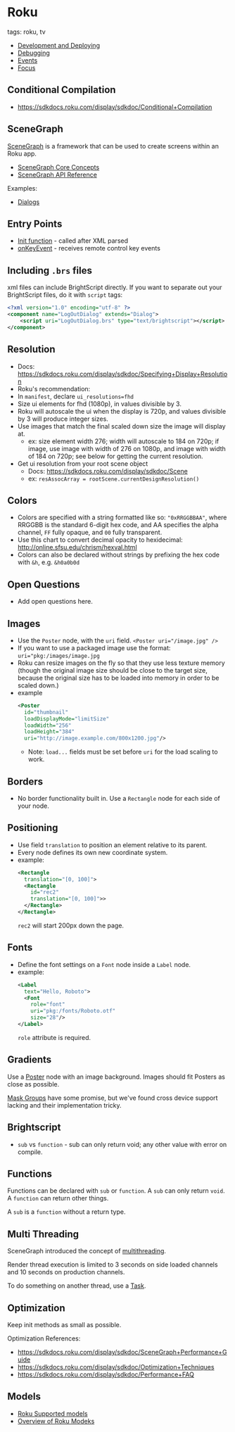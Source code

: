 # Roku

tags: roku, tv

* [Development and Deploying](/tv/roku/development)
* [Debugging](/tv/roku/debugging)
* [Events](/tv/roku/events)
* [Focus](/tv/roku/focus)

## Conditional Compilation

* https://sdkdocs.roku.com/display/sdkdoc/Conditional+Compilation



## SceneGraph

[SceneGraph](https://sdkdocs.roku.com/display/sdkdoc/SceneGraph+Core+Concepts) is a framework that can be used to create
screens within an Roku app.

* [SceneGraph Core Concepts](https://sdkdocs.roku.com/display/sdkdoc/SceneGraph+Core+Concepts)
* [SceneGraph API Reference](https://sdkdocs.roku.com/display/sdkdoc/SceneGraph+API+Reference)

Examples:

* [Dialogs](https://sdkdocs.roku.com/display/sdkdoc/Dialogs+Markup)



## Entry Points

* [Init function](https://sdkdocs.roku.com/pages/viewpage.action?pageId=1608546) - called after XML parsed
* [onKeyEvent](https://sdkdocs.roku.com/pages/viewpage.action?pageId=1608547) - receives remote control key events

## Including `.brs` files

xml files can include BrightScript directly. If you want to separate out your BrightScript files, do it with `script`
tags:

```xml
<?xml version="1.0" encoding="utf-8" ?>
<component name="LogOutDialog" extends="Dialog">
	<script uri="LogOutDialog.brs" type="text/brightscript"></script>
</component>

```


## Resolution
* Docs: https://sdkdocs.roku.com/display/sdkdoc/Specifying+Display+Resolution
* Roku's recommendation:
* In `manifest`, declare `ui_resolutions=fhd`
* Size ui elements for fhd (1080p), in values divisible by 3.
* Roku will autoscale the ui when the display is 720p, and values divisible by 3 will produce integer sizes.
* Use images that match the final scaled down size the image will display at.
  * ex: size element width 276; width will autoscale to 184 on 720p; if image, use image with width of 276 on 1080p, and image with width of 184 on 720p; see below for getting the current resolution.
* Get ui resolution from your root scene object
  * Docs: https://sdkdocs.roku.com/display/sdkdoc/Scene
  * ex: `resAssocArray = rootScene.currentDesignResolution()`

## Colors
* Colors are specified with a string formatted like so: `"0xRRGGBBAA"`, where RRGGBB is the standard 6-digit hex code, and AA specifies the alpha channel, `FF` fully opaque, and `00` fully transparent.
* Use this chart to convert decimal opacity to hexidecimal: http://online.sfsu.edu/chrism/hexval.html
* Colors can also be declared without strings by prefixing the hex code with `&h`, e.g. `&h0a0b0d`

## Open Questions
* Add open questions here.

## Images
* Use the `Poster` node, with the `uri` field. `<Poster uri="/image.jpg" />`
* If you want to use a packaged image use the format: `uri="pkg:/images/image.jpg`
* Roku can resize images on the fly so that they use less texture memory (though the original image size should be close to the target size, because the original size has to be loaded into memory in order to be scaled down.)
* example
  ```xml
  <Poster
    id="thumbnail"
    loadDisplayMode="limitSize"
    loadWidth="256"
    loadHeight="384"
    uri="http://image.example.com/800x1200.jpg"/>
  ```
  * Note: `load...` fields must be set before `uri` for the load scaling to work.

## Borders
* No border functionality built in. Use a `Rectangle` node for each side of your node.

## Positioning
* Use field `translation` to position an element relative to its parent.
* Every node defines its own new coordinate system.
* example:
  ```xml
  <Rectangle
    translation="[0, 100]">
    <Rectangle
      id="rec2"
      translation="[0, 100]">>
    </Rectangle>
  </Rectangle>
  ```
  `rec2` will start 200px down the page.

## Fonts
* Define the font settings on a `Font` node inside a `Label` node.
* example:
  ```xml
  <Label
    text="Hello, Roboto">
    <Font
      role="font"
      uri="pkg:/fonts/Roboto.otf"
      size="28"/>
  </Label>
  ```
  `role` attribute is required.

## Gradients

Use a [Poster](https://sdkdocs.roku.com/display/sdkdoc/Poster) node with an image background. Images should fit Posters as close as possible.

[Mask Groups](https://sdkdocs.roku.com/display/sdkdoc/MaskGroup) have some promise, but we've found cross device support lacking and their implementation tricky.

## Brightscript
* `sub` vs `function` - sub can only return void; any other value with error on compile.

## Functions

Functions can be declared with `sub` or `function`. A `sub` can only return `void`. A `function` can return other things.

A `sub` is a `function` without a return type.

## Multi Threading

SceneGraph introduced the concept of [multithreading](https://sdkdocs.roku.com/display/sdkdoc/SceneGraph+Threads).

Render thread execution is limited to 3 seconds on side loaded channels and 10 seconds
on production channels.

To do something on another thread, use a [Task](https://sdkdocs.roku.com/display/sdkdoc/Task).

## Optimization

Keep init methods as small as possible.

Optimization References:

* https://sdkdocs.roku.com/display/sdkdoc/SceneGraph+Performance+Guide
* https://sdkdocs.roku.com/display/sdkdoc/Optimization+Techniques
* https://sdkdocs.roku.com/display/sdkdoc/Performance+FAQ

## Models

* [Roku Supported models](https://sdkdocs.roku.com/display/sdkdoc/The+Roku+Channel+Developer+Program#TheRokuChannelDeveloperProgram-SupportedModels)
* [Overview of Roku Modeks](https://en.wikipedia.org/wiki/Roku)
